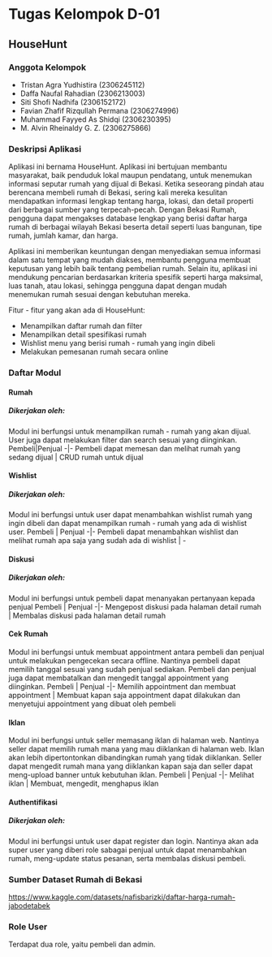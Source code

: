 
# Tugas Kelompok D-01

## HouseHunt

### Anggota Kelompok
- Tristan Agra Yudhistira (2306245112)
- Daffa Naufal Rahadian (2306213003) 
- Siti Shofi Nadhifa (2306152172)
- Favian Zhafif Rizqullah Permana (2306274996)
- Muhammad Fayyed As Shidqi (2306230395)
- M. Alvin Rheinaldy G. Z. (2306275866)

### Deskripsi Aplikasi
Aplikasi ini bernama HouseHunt. Aplikasi ini bertujuan membantu masyarakat, baik penduduk lokal maupun pendatang, untuk menemukan informasi seputar rumah yang dijual di Bekasi. Ketika seseorang pindah atau berencana membeli rumah di Bekasi, sering kali mereka kesulitan mendapatkan informasi lengkap tentang harga, lokasi, dan detail properti dari berbagai sumber yang terpecah-pecah. Dengan Bekasi Rumah, pengguna dapat mengakses database lengkap yang berisi daftar harga rumah di berbagai wilayah Bekasi beserta detail seperti luas bangunan, tipe rumah, jumlah kamar, dan harga.

Aplikasi ini memberikan keuntungan dengan menyediakan semua informasi dalam satu tempat yang mudah diakses, membantu pengguna membuat keputusan yang lebih baik tentang pembelian rumah. Selain itu, aplikasi ini mendukung pencarian berdasarkan kriteria spesifik seperti harga maksimal, luas tanah, atau lokasi, sehingga pengguna dapat dengan mudah menemukan rumah sesuai dengan kebutuhan mereka.

Fitur - fitur yang akan ada di HouseHunt:
- Menampilkan daftar rumah dan filter
- Menampilkan detail spesifikasi rumah
- Wishlist menu yang berisi rumah - rumah yang ingin dibeli
- Melakukan pemesanan rumah secara online

### Daftar Modul

#### Rumah
##### Dikerjakan oleh: 
Modul ini berfungsi untuk menampilkan rumah - rumah yang akan dijual. User juga dapat melakukan filter dan search sesuai yang diinginkan.
Pembeli|Penjual
-|-
Pembeli dapat memesan dan melihat rumah yang sedang dijual | CRUD rumah untuk dijual

#### Wishlist
##### Dikerjakan oleh:
Modul ini berfungsi untuk user dapat menambahkan wishlist rumah yang ingin dibeli dan dapat menampilkan rumah - rumah yang ada di wishlist user.
Pembeli | Penjual
-|-
Pembeli dapat menambahkan wishlist dan melihat rumah apa saja yang sudah ada di wishlist | -

#### Diskusi
##### Dikerjakan oleh:
Modul ini berfungsi untuk pembeli dapat menanyakan pertanyaan kepada penjual
Pembeli | Penjual
-|-
Mengepost diskusi pada halaman detail rumah | Membalas diskusi pada halaman detail rumah

#### Cek Rumah
Modul ini berfungsi untuk membuat appointment antara pembeli dan penjual untuk melakukan pengecekan secara offline. Nantinya pembeli dapat memilih tanggal sesuai yang sudah penjual sediakan. Pembeli dan penjual juga dapat membatalkan dan mengedit tanggal appointment yang diinginkan.
Pembeli | Penjual
-|-
Memilih appointment dan membuat appointment | Membuat kapan saja appointment dapat dilakukan dan menyetujui appointment yang dibuat oleh pembeli

#### Iklan
Modul ini berfungsi untuk seller memasang iklan di halaman web. Nantinya seller dapat memilih rumah mana yang mau diiklankan di halaman web. Iklan akan lebih dipertontonkan dibandingkan rumah yang tidak diiklankan. Seller dapat mengedit rumah mana yang diiklankan kapan saja dan seller dapat meng-upload banner untuk kebutuhan iklan.
Pembeli | Penjual
-|-
Melihat iklan | Membuat, mengedit, menghapus iklan

#### Authentifikasi
##### Dikerjakan oleh:
Modul ini berfungsi untuk user dapat register dan login. Nantinya akan ada super user yang diberi role sabagai penjual untuk dapat menambahkan rumah, meng-update status pesanan, serta membalas diskusi pembeli.


### Sumber Dataset Rumah di Bekasi
https://www.kaggle.com/datasets/nafisbarizki/daftar-harga-rumah-jabodetabek 

### Role User
Terdapat dua role, yaitu pembeli dan admin.